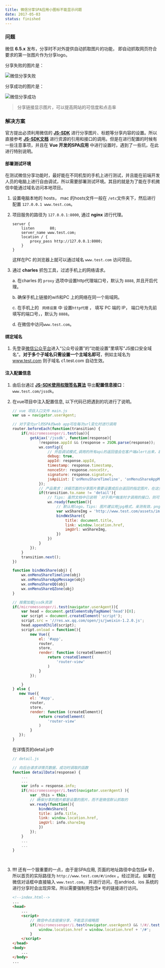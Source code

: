 ```yaml
---
title: 微信分享SPA应用小图标不能显示问题
date: 2017-05-03
status: finished
---
```


### 问题

微信 **6.5.x** 发布，分享时不对外提供自动抓取图片的功能， 即自动抓取网页符合要求的第一张图片作为分享logo。

分享失败的图片是：

![微信分享失败][微信分享失败]

分享成功的图片是：

![微信分享成功][微信分享成功]


> 分享链接显示图片，可以提高网站的可信度和点击率  



### 解决方案

官方提出必须利用微信的 **[JS-SDK][JS-SDK]** 进行分享图片、标题等分享内容的设置。所以直接参考 **[JS-SDK文档][JS-SDK]**  进行资源的引用和接口的调用。但是在进行配置的时候有一些注意事项，并且在  **Vue 开发的SPA应用**  中进行设置时，遇到了一些坑，在此进行特别说明。



#### 部署测试环境

在测试微信分享功能时，最好能在不同机型的手机上进行测试，并且能在前端开发人员的电脑上进行自由调试，所以需要部署测试环境。其目的就是为了能在手机微信中能通过域名访问本地项目。

1. 设置电脑本地的 hosts， mac 的hosts文件一般在 `/etc`文件夹下，然后进行配置 `127.0.0.1 www.test.com`。

2. 项目服务的路径为 `127.0.0.1:8000`, 通过 **nginx** 进行代理。

    ```nginx
    server {
        listen       80;
        server_name www.test.com;
        location / {
            proxy_pass http://127.0.0.1:8000;
        }
    }
    ```

   这样在PC 的浏览器上就可以通过域名 `www.test.com` 访问项目。

3. 通过 **charles** 抓包工具，过滤手机上的网络请求。

   a. 在charles 的 `proxy` 选项中设置http代理端口号，默认为 `8888`, 并且开启代理。

   b. 确保手机上链接的wifi和PC 上的网络在同一个局域网。

   c. 在手机上的 ` 网络设置` 中 设置`http代理` ， 填写 PC 端的 IP， 端口号为先前填写的端口号，，默认为 `8888`。

   d. 在微信中访问`www.test.com`。



#### 绑定域名

1. 先登录[微信公众平台](http://mp.weixin.qq.com/)进入“公众号设置”的“功能设置”里填写“JS接口安全域名”。**对于多个子域名只需设置一个主域名即可**，例如主域名为 www.test.com 则子域名 c1.test.com 自动生效。

#### 注入配置信息

1. 由后台通过 **[JS-SDK使用权限签名算法](JS-SDK)** 导出**配置信息接口**： `www.test.com/jssdk`。

2. 在vue项目中注入配置信息, 以下代码已把遇到的坑进行了说明。

    ```javascript
    // vue 项目入口文件 main.js
    var ua = navigator.userAgent;

    // 对于变化url的SPA的web app可在每次url变化时进行调用
    router.beforeEach(function(transition) {
        if(/micromessenger/i.test(ua)){
            getAjax('/jssdk', function(response){
                !response.appId && (response = JSON.parse(response));
                wx.config({
                    // 开启调试模式,调用的所有api的返回值会在客户端alert出来，若要查看传入的参数，可以在pc端打开，参数信息会通过log打出，仅在pc端时才会打印。
                    debug: true, 
                    appId: response.appId,
                    timestamp: response.timestamp,
                    nonceStr: response.nonceStr,
                    signature: response.signature,
                    jsApiList: ['onMenuShareTimeline', 'onMenuShareAppMessage', 'onMenuShareQQ', 'onMenuShareQZone']
                });
                // 产品需求：详细页面的分享图片需要设置成后台返回的指定图片，在这里分享详细页面不设置成默认的logo
                if(transition.to.name != 'detail'){
                    // Tips: 虽然文档中已说明 `对于用户触发时才调用的接口，则可以直接调用，不需要放在ready函数中`。 但是经过测试，分享的事件绑定还是需要在wx.ready 方法中，确保分享的图片都是设置的图片，而不是微信默认抓取的。
                    wx.ready(function(){
                        // 默认用logo。Tips: 图片建议用jpg格式，亲测有效，png格式无效。
                        var wxShareImg = 'http://www.test.com/assets/images/logo.jpg';
                        bindWxShare({
                            title: document.title,
                            link: window.location.href,
                            imgUrl: wxShareImg,
                        })
                    })
                }
            });
        }
        transition.next();
    })

    function bindWxShare(obj) {
        wx.onMenuShareTimeline(obj)
        wx.onMenuShareAppMessage(obj)
        wx.onMenuShareQQ(obj)
        wx.onMenuShareQZone(obj)
    }

    // 按需加载jssdk资源
    if(/micromessenger/i.test(navigator.userAgent)){
        var head = document.getElementsByTagName('head')[0];
        var script = document.createElement('script');
        script.src = '//res.wx.qq.com/open/js/jweixin-1.2.0.js';
        head.appendChild(script);
        script.onload = function(){
            new Vue({
                el: '#app',
                router,
                store,
                render: function (createElement){
                    return createElement(
                        'router-view'
                    )
                }
            });

        }
    } else {
       new Vue({
            el: '#app',
            router,
            store,
            render: function (createElement){
                return createElement(
                    'router-view'
                )
            }
       });
    }
    ```

    在详情页的detail.js中

    ```javascript
    // detail.js

    // 向后台请求详情页数据，成功时调取的函数
    function detailData(response) {
        ...
        ...
        var info = response.info;
        if(/micromessenger/i.test(navigator.userAgent) ){
            var _this = this;
            // 确保分享的图片都是设置的图片，而不是微信默认抓取的
            wx.ready(function(){
                bindWxShare({
                title: info.title,
                link: window.location.href,
                imgUrl: info.shareImg
                })
            });
        }
        ...
        ...
    }
    ```

    ​


4. **!!!**  还有一个狠重要的一点，由于是SPA应用, 页面的地址路径中会包括`#` 号，所以首页的实际路径为 `http://www.test.com/#/index` 。经过测试，如果在微信对话框中直接输入 `www.test.com`， 并进行访问，在andriod、ios 系统的进行分享时会出现异常。所以需要强制用包含`#` 号的链接进行访问。

    ```html
    <!--index.html-->
    ...
    <head>
        ...
        <script>
            // 微信中点击链接分享，不能显示缩略图
            if(/micromessenger/i.test(navigator.userAgent) && !/#/.test(window.location.href)){
                window.location.href = window.location.href + '/#';
            }
        </script>
    </head>
    <body>
        ...
    </body>
    ...
    ```

   ​

    [微信分享失败]: https://jasonchen1982.github.io/blog/source/wxshare/wxshare1.png	"微信分享失败"
    [微信分享成功]: https://jasonchen1982.github.io/blog/source/wxshare/wxshare2.png	"微信分享成功"
    [JS-SDK]: https://mp.weixin.qq.com/wiki	"JS-SDK"